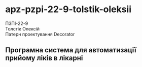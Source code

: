 # apz-pzpi-22-9-tolstik-oleksii  
ПЗПІ-22-9  
Толстік Олексій  
Патерн проектування Decorator
  
Програмна система для автоматизації прийому ліків в лікарні  
---

